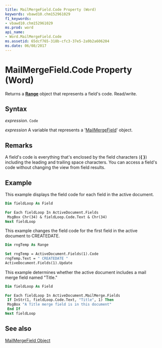 ```yaml
---
title: MailMergeField.Code Property (Word)
keywords: vbawd10.chm152961029
f1_keywords:
- vbawd10.chm152961029
ms.prod: word
api_name:
- Word.MailMergeField.Code
ms.assetid: 65dcf765-318b-cfc3-37e5-2a9b2a606204
ms.date: 06/08/2017
---
```



# MailMergeField.Code Property (Word)

Returns a  **[Range](Word.Range.md)** object that represents a field's code. Read/write.


## Syntax

 _expression_. `Code`

 _expression_ A variable that represents a '[MailMergeField](Word.MailMergeField.md)' object.


## Remarks

A field's code is everything that's enclosed by the field characters (**{ }**) including the leading and trailing space characters. You can access a field's code without changing the view from field results.


## Example

This example displays the field code for each field in the active document.


```vb
Dim fieldLoop As Field 
 
For Each fieldLoop In ActiveDocument.Fields 
 MsgBox Chr(34) & fieldLoop.Code.Text & Chr(34) 
Next fieldLoop
```

This example changes the field code for the first field in the active document to CREATEDATE.




```vb
Dim rngTemp As Range 
 
Set rngTemp = ActiveDocument.Fields(1).Code 
rngTemp.Text = " CREATEDATE " 
ActiveDocument.Fields(1).Update
```

This example determines whether the active document includes a mail merge field named "Title."




```vb
Dim fieldLoop As Field 
 
For Each fieldLoop In ActiveDocument.MailMerge.Fields 
 If InStr(1, fieldLoop.Code.Text, "Title", 1) Then 
 MsgBox "A Title merge field is in this document" 
 End If 
Next fieldLoop
```


## See also


[MailMergeField Object](Word.MailMergeField.md)

